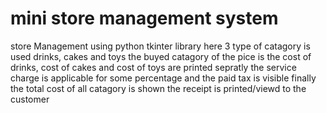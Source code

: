 # mini store management system
store Management using python tkinter library
here 3 type of catagory is used drinks, cakes and toys
the buyed catagory of the pice is the cost of drinks, cost of cakes and cost of toys are printed sepratly
the service charge is applicable for some percentage and the paid tax is visible 
finally the total cost of all catagory is shown
the receipt is printed/viewd to the customer
